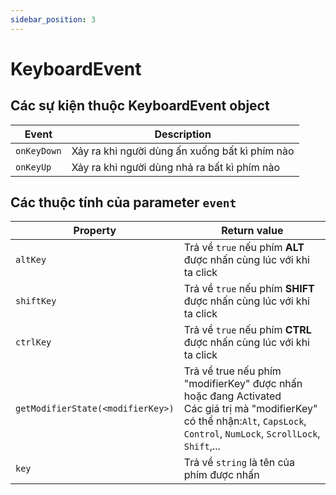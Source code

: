 ```yaml
---
sidebar_position: 3
---
```


# KeyboardEvent

## Các sự kiện thuộc **KeyboardEvent** object

| Event       | Description                                    |
| ----------- | ---------------------------------------------- |
| `onKeyDown` | Xảy ra khi người dùng ấn xuống bất kì phím nào |
| `onKeyUp`   | Xảy ra khi người dùng nhả ra bất kì phím nào   |

## Các thuộc tính của parameter `event`

| Property                          | Return value                                                                                                                                                                      |
| --------------------------------- | --------------------------------------------------------------------------------------------------------------------------------------------------------------------------------- |
| `altKey`                          | Trả về `true` nếu phím **ALT** được nhấn cùng lúc với khi ta click                                                                                                                |
| `shiftKey`                        | Trả về `true` nếu phím **SHIFT** được nhấn cùng lúc với khi ta click                                                                                                              |
| `ctrlKey`                         | Trả về `true` nếu phím **CTRL** được nhấn cùng lúc với khi ta click                                                                                                               |
| `getModifierState(<modifierKey>)` | Trả về true nếu phím "modifierKey" được nhấn hoặc đang Activated<br />Các giá trị mà "modifierKey" có thể nhận:`Alt`, `CapsLock`, `Control`, `NumLock`, `ScrollLock`, `Shift`,... |
| `key`                             | Trả về `string` là tên của phím được nhấn                                                                                                                                         |
